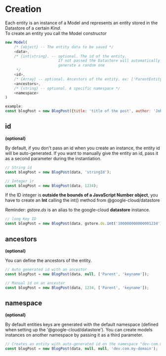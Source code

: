 # Creation

Each entity is an instance of a Model and represents an entity stored in the Datastore of a certain _Kind_.  
To create an entity you call the Model constructor

```javascript
new Model(
    /* {object} -- The entity data to be saved */
    <data>,
    /* {int|string}. -- optional. The id of the entity.
                        If not passed the Datastore will automatically 
                        generate a random one
     */
    <id>,
    /* {Array} -- optional. Ancestors of the entity. ex: ['ParentEntity', 1234 ] */
    <ancestors>,
    /* {string} -- optional. A specific namespace */
    <namespace>
)

example:
const blogPost = new BlogPost({title: 'title of the post', author: 'John Snow' });
```

## id

**\(optional\)**

By default, if you don't pass an id when you create an instance, the entity id will be auto-generated. If you want to manually give the entity an id, pass it as a second parameter during the instantiation.

```javascript
// String id
const blogPost = new BlogPost(data, 'stringId');

// Integer ir
const blogPost = new BlogPost(data, 1234);
```

If the ID integer is **outside the bounds of a JavaScript Number object**, you have to create an **Int** calling the int\(\) method from @google-cloud/datastore

Reminder: _gstore.ds_ is an alias to the google-cloud **datastore** instance.

```javascript
// long Key ID 
const blogPost = new BlogPost(data, gstore.ds.int('100000000000001234'));
```

## ancestors

**\(optional\)**

You can define the ancestors of the entity.

```javascript
// Auto generated id with an ancestor
const blogPost = new BlogPost(data, null, ['Parent', 'keyname']);

// Manual id on an ancestor
const blogPost = new BlogPost(data, 1234, ['Parent', 'keyname']);
```

## namespace

**\(optional\)**

By default entities keys are generated with the default namespace \(defined when setting up the '@google-cloud/datastore'\). You can create models instances on another namespace by passing it as a third parameter.

```javascript
// Creates an entity with auto-generated id on the namespace "dev-com.my-domain"
const blogPost = new BlogPost(data, null, null, 'dev.com.my-domain');
```

